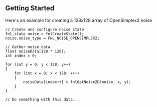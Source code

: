## Getting Started

Here's an example for creating a 128x128 array of OpenSimplex2 noise

```hlsl
// Create and configure noise state
fnl_state noise = fnlCreateState();
noise.noise_type = FNL_NOISE_OPENSIMPLEX2;

// Gather noise data
float noiseData[128 * 128];
int index = 0;

for (int y = 0; y < 128; y++)
{
    for (int x = 0; x < 128; x++) 
    {
        noiseData[index++] = fnlGetNoise2D(noise, x, y);
    }
}

// Do something with this data...
```
